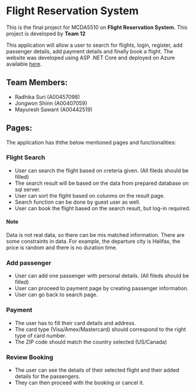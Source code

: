 # Flight Reservation System

This is the final project for MCDA5510 on **Flight Reservation System.**
This project is developed by **Team 12**

This application will allow a user to search for flights, login, register, add passenger details, add payment details and finally book a flight. 
The website was developed using ASP .NET Core and deployed on Azure available [here](https://flightreservationsystem.azurewebsites.net/). 

## Team Members:
- Radhika Suri (A00457098)
- Jongwon Shinn (A00407059)
- Mayuresh Sawant (A00442519)

## Pages:
The application has ththe below mentioned pages and functionalities: 

### Flight Search

- User can search the flight based on creteria given. (All fileds should be filled)
- The search result will be based on the data from prepared database on sql server.
- User can sort the flgiht based on colunms on the result page.
- Search function can be done by guest user as well.
- User can book the flight based on the search result, but log-in required.

#### Note
Data is not real data, so there can be mis matched information.
There are some constraints in data. For example, the departure city is Halifax, the price is random and there is no duration time.

### Add passenger
- User can add one passenger with personal details. (All fileds should be filled)
- User can proceed to payment page by creating passenger information.
- User can go back to search page.

### Payment
- The user has to fill their card details and address.
- The card type (Visa/Amex/Mastercard) should correspond to the right type of card number.
- The ZIP code should match the country selected (US/Canada)

### Review Booking
- The user can see the details of their selected flight and their added details for the passengers. 
- They can then proceed with the booking or cancel it. 
